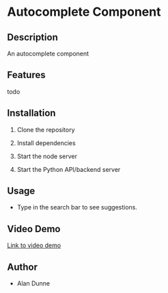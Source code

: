 # Autocomplete Component

## Description

An autocomplete component

## Features

todo

## Installation

1. Clone the repository

2. Install dependencies

3. Start the node server

4. Start the Python API/backend server

## Usage

- Type in the search bar to see suggestions.

## Video Demo

[Link to video demo](www.example.com)

## Author

- Alan Dunne
